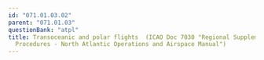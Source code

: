 ```yaml
---
id: "071.01.03.02"
parent: "071.01.03"
questionBank: "atpl"
title: Transoceanic and polar flights  (ICAO Doc 7030 "Regional Supplementary
  Procedures - North Atlantic Operations and Airspace Manual")
---
```

